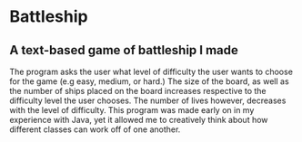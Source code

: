 # Battleship

A text-based game of battleship I made
----------------------------------------
The program asks the user what level of difficulty
the user wants to choose for the game (e.g easy, medium, or hard.)
The size of the board, as well as the number of ships placed 
on the board increases respective to the difficulty level the user chooses. 
The number of lives however, decreases with the level of difficulty. 
This program was made early on in my experience with Java, yet it allowed me to creatively 
think about how different classes can work off of one another.
